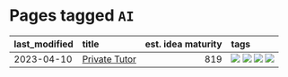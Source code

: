 # Pages tagged `AI`

|last_modified|title|est. idea maturity|tags
|:---|:---|---:|:---|
|2023-04-10|[Private Tutor](../private_tutor.md)|819|[![](https://img.shields.io/badge/tag-AI-8fb3d)](../tags/AI.md) [![](https://img.shields.io/badge/tag-discussion-8a140)](../tags/discussion.md) [![](https://img.shields.io/badge/tag-education-7fe3bd)](../tags/education.md) [![](https://img.shields.io/badge/tag-startup-83cbca)](../tags/startup.md)|
